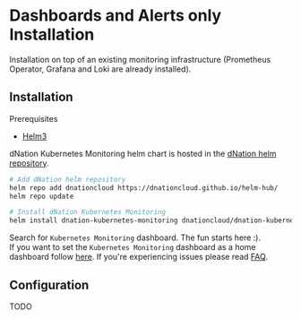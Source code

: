 # Dashboards and Alerts only Installation

Installation on top of an existing monitoring infrastructure (Prometheus Operator, Grafana and Loki are already installed).

## Installation

Prerequisites
* [Helm3](https://helm.sh/)

dNation Kubernetes Monitoring helm chart is hosted in the [dNation helm repository](https://artifacthub.io/packages/search?repo=dnationcloud).
```bash
# Add dNation helm repository
helm repo add dnationcloud https://dnationcloud.github.io/helm-hub/
helm repo update

# Install dNation Kubernetes Monitoring
helm install dnation-kubernetes-monitoring dnationcloud/dnation-kubernetes-monitoring
```

Search for `Kubernetes Monitoring` dashboard. The fun starts here :).  
If you want to set the `Kubernetes Monitoring` dashboard as a home dashboard follow [here](https://grafana.com/docs/grafana/latest/administration/change-home-dashboard/#set-the-default-dashboard-through-preferences).
If you're experiencing issues please read [FAQ](helpers/FAQ.md).

## Configuration

TODO
